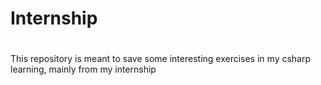 # Internship
#
This repository is meant to save some interesting exercises in my csharp learning, mainly from my internship
